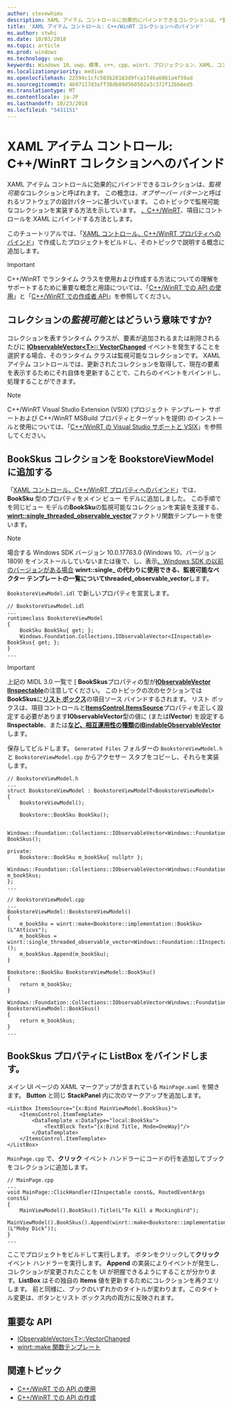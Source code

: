```yaml
---
author: stevewhims
description: XAML アイテム コントロールに効果的にバインドできるコレクションは、*監視可能な*コレクションと呼ばれます。 このトピックでは、監視可能なコレクションを実装および使用する方法と、それに XAML アイテム コントロールをバインドする方法を示します。
title: 'XAML アイテム コントロール: C++/WinRT コレクションへのバインド'
ms.author: stwhi
ms.date: 10/03/2018
ms.topic: article
ms.prod: windows
ms.technology: uwp
keywords: Windows 10、uwp、標準、c++、cpp、winrt、プロジェクション、XAML、コントロール、バインド、コレクション
ms.localizationpriority: medium
ms.openlocfilehash: 22594c1cfc503b28163d9fca1f46a6861a4f59ad
ms.sourcegitcommit: 4b97117d3aff38db89d560502a3c372f12bb6ed5
ms.translationtype: MT
ms.contentlocale: ja-JP
ms.lasthandoff: 10/23/2018
ms.locfileid: "5431151"
---
```

# <a name="xaml-items-controls-bind-to-a-cwinrt-collection"></a>XAML アイテム コントロール: C++/WinRT コレクションへのバインド

XAML アイテム コントロールに効果的にバインドできるコレクションは、*監視可能な*コレクションと呼ばれます。 この概念は、*オブザーバー パターン*と呼ばれるソフトウェアの設計パターンに基づいています。 このトピックで監視可能なコレクションを実装する方法を示しています。 [、C++/WinRT](/windows/uwp/cpp-and-winrt-apis/intro-to-using-cpp-with-winrt)、項目にコントロールを XAML にバインドする方法とします。

このチュートリアルでは、「[XAML コントロール、C++/WinRT プロパティへのバインド](binding-property.md)」で作成したプロジェクトをビルドし、そのトピックで説明する概念に追加します。

> [!IMPORTANT]
> C++/WinRT でランタイム クラスを使用および作成する方法についての理解をサポートするために重要な概念と用語については、「[C++/WinRT での API の使用](consume-apis.md)」と「[C++/WinRT での作成者 API](author-apis.md)」を参照してください。

## <a name="what-does-observable-mean-for-a-collection"></a>コレクションの*監視可能*とはどういう意味ですか?
コレクションを表すランタイム クラスが、要素が追加されるまたは削除されるたびに [**IObservableVector&lt;T&gt;:: VectorChanged**](/uwp/api/windows.foundation.collections.iobservablevector-1.vectorchanged) イベントを発生することを選択する場合、そのランタイム クラスは監視可能なコレクションです。 XAML アイテム コントロールでは、更新されたコレクションを取得して、現在の要素を表示するためにそれ自体を更新することで、これらのイベントをバインドし、処理することができます。

> [!NOTE]
> C++/WinRT Visual Studio Extension (VSIX) (プロジェクト テンプレート サポートおよび C++/WinRT MSBuild プロパティとターゲットを提供) のインストールと使用については、「[C++/WinRT の Visual Studio サポートと VSIX](intro-to-using-cpp-with-winrt.md#visual-studio-support-for-cwinrt-and-the-vsix)」を参照してください。

## <a name="add-a-bookskus-collection-to-bookstoreviewmodel"></a>**BookSkus** コレクションを **BookstoreViewModel** に追加する

「[XAML コントロール、C++/WinRT プロパティへのバインド](binding-property.md)」では、**BookSku** 型のプロパティをメイン ビュー モデルに追加しました。 この手順でを同じビュー モデルの**BookSku**の監視可能なコレクションを実装を支援する、 [**winrt::single_threaded_observable_vector**](/uwp/cpp-ref-for-winrt/single-threaded-observable-vector)ファクトリ関数テンプレートを使います。

> [!NOTE]
> 場合する Windows SDK バージョン 10.0.17763.0 (Windows 10、バージョン 1809) をインストールしていないまたは後で、し、表示[、Windows SDK の以前のバージョンがある場合](/uwp/cpp-ref-for-winrt/single-threaded-observable-vector#if-you-have-an-older-version-of-the-windows-sdk) **winrt::single_ の代わりに使用できる、監視可能なベクター テンプレートの一覧についてthreaded_observable_vector**します。

`BookstoreViewModel.idl` で新しいプロパティを宣言します。

```idl
// BookstoreViewModel.idl
...
runtimeclass BookstoreViewModel
{
    BookSku BookSku{ get; };
    Windows.Foundation.Collections.IObservableVector<IInspectable> BookSkus{ get; };
}
...
```

> [!IMPORTANT]
> 上記の MIDL 3.0 一覧で [ **BookSkus**プロパティの型が[**IObservableVector**](/uwp/api/windows.foundation.collections.ivector_t_) [**IInspectable**](/windows/desktop/api/inspectable/nn-inspectable-iinspectable)の注意してください。 このトピックの次のセクションでは**BookSkus**に[**リスト ボックス**](/uwp/api/windows.ui.xaml.controls.listbox)の項目ソース バインドするされます。 リスト ボックスは、項目コントロールと[**ItemsControl.ItemsSource**](/uwp/api/windows.ui.xaml.controls.itemscontrol.itemssource)プロパティを正しく設定する必要があります**IObservableVector**型の値に (または**IVector**) を設定する**IInspectable**、または[**など、相互運用性の種類のIBindableObservableVector**](/uwp/api/windows.ui.xaml.interop.ibindableobservablevector)します。

保存してビルドします。 `Generated Files` フォルダーの `BookstoreViewModel.h` と `BookstoreViewModel.cpp` からアクセサー スタブをコピーし、それらを実装します。

```cppwinrt
// BookstoreViewModel.h
...
struct BookstoreViewModel : BookstoreViewModelT<BookstoreViewModel>
{
    BookstoreViewModel();

    Bookstore::BookSku BookSku();

    Windows::Foundation::Collections::IObservableVector<Windows::Foundation::IInspectable> BookSkus();

private:
    Bookstore::BookSku m_bookSku{ nullptr };
    Windows::Foundation::Collections::IObservableVector<Windows::Foundation::IInspectable> m_bookSkus;
};
...
```

```cppwinrt
// BookstoreViewModel.cpp
...
BookstoreViewModel::BookstoreViewModel()
{
    m_bookSku = winrt::make<Bookstore::implementation::BookSku>(L"Atticus");
    m_bookSkus = winrt::single_threaded_observable_vector<Windows::Foundation::IInspectable>();
    m_bookSkus.Append(m_bookSku);
}

Bookstore::BookSku BookstoreViewModel::BookSku()
{
    return m_bookSku;
}

Windows::Foundation::Collections::IObservableVector<Windows::Foundation::IInspectable> BookstoreViewModel::BookSkus()
{
    return m_bookSkus;
}
...
```

## <a name="bind-a-listbox-to-the-bookskus-property"></a>**BookSkus** プロパティに ListBox をバインドします。
メイン UI ページの XAML マークアップが含まれている `MainPage.xaml` を開きます。 **Button** と同じ **StackPanel** 内に次のマークアップを追加します。

```xaml
<ListBox ItemsSource="{x:Bind MainViewModel.BookSkus}">
    <ItemsControl.ItemTemplate>
        <DataTemplate x:DataType="local:BookSku">
            <TextBlock Text="{x:Bind Title, Mode=OneWay}"/>
        </DataTemplate>
    </ItemsControl.ItemTemplate>
</ListBox>
```

`MainPage.cpp` で、**クリック** イベント ハンドラーにコードの行を追加してブックをコレクションに追加します。

```cppwinrt
// MainPage.cpp
...
void MainPage::ClickHandler(IInspectable const&, RoutedEventArgs const&)
{
    MainViewModel().BookSku().Title(L"To Kill a Mockingbird");
    MainViewModel().BookSkus().Append(winrt::make<Bookstore::implementation::BookSku>(L"Moby Dick"));
}
...
```

ここでプロジェクトをビルドして実行します。 ボタンをクリックして**クリック** イベント ハンドラーを実行します。 **Append** の実装によりイベントが発生し、コレクションが変更されたことを UI が把握できるようにすることが分かります。**ListBox** はその独自の **Items** 値を更新するためにコレクションを再クエリします。 前と同様に、ブックのいずれかのタイトルが変わります。このタイトル変更は、ボタンとリスト ボックス内の両方に反映されます。

## <a name="important-apis"></a>重要な API
* [IObservableVector&lt;T&gt;::VectorChanged](/uwp/api/windows.foundation.collections.iobservablevector-1.vectorchanged)
* [winrt::make 関数テンプレート](/uwp/cpp-ref-for-winrt/make)

## <a name="related-topics"></a>関連トピック
* [C++/WinRT での API の使用](consume-apis.md)
* [C++/WinRT での API の作成](author-apis.md)
